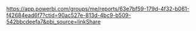 https://app.powerbi.com/groups/me/reports/63e7bf59-179d-4f32-b061-f42684ead6f7?ctid=90ac527e-813d-4bc9-b509-542bbcdeefa7&pbi_source=linkShare

